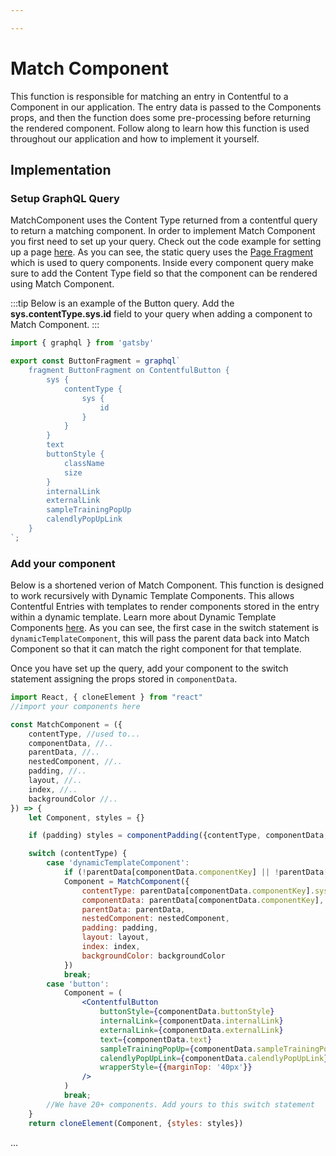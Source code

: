 ```yaml
---

---
```


# Match Component

This function is responsible for matching an entry in Contentful to a Component in our application. The entry data is passed to the Components props, and then the function does some pre-processing before returning the rendered component. Follow along to learn how this function is used throughout our application and how to implement it yourself.


## Implementation

### Setup GraphQL Query

MatchComponent uses the Content Type returned from a contentful query to return a matching component. In order to implement Match Component you first need to set up your query. Check out the code example for setting up a page [here](/Layout%20Builder/Pages#code-setup). As you can see, the static query uses the [Page Fragment](/Frameworks/gatsby#page-fragment) which is used to query components. Inside every component query make sure to add the Content Type field so that the component can be rendered using Match Component.

:::tip
Below is an example of the Button query. Add the **sys.contentType.sys.id** field to your query when adding a component to Match Component. 
:::

```jsx title="/src/graphql-fragments/ButtonFragment.js"
import { graphql } from 'gatsby'

export const ButtonFragment = graphql`
    fragment ButtonFragment on ContentfulButton {
        sys {
            contentType {
                sys {
                    id
                }
            }
        }
        text
        buttonStyle {
            className
            size
        }
        internalLink
        externalLink
        sampleTrainingPopUp
        calendlyPopUpLink
    }
`;
```
<!-- ... explain recursivness (link to dynamic template component docs in contentful), implementation in columnGrid, rich text, renderLayout.  -->

### Add your component

Below is a shortened verion of Match Component. This function is designed to work recursively with Dynamic Template Components. This allows Contentful Entries with templates to render components stored in the entry within a dynamic template. Learn more about Dynamic Template Components [here](/Layout%20Builder/Templates#dynamic-template-components). As you can see, the first case in the switch statement is `dynamicTemplateComponent`, this will pass the parent data back into Match Component so that it can match the right component for that template.

Once you have set up the query, add your component to the switch statement assigning the props stored in `componentData`.

```jsx title="/src/components/ContentfulLayout/MatchComponent.js"
import React, { cloneElement } from "react"
//import your components here

const MatchComponent = ({
    contentType, //used to...
    componentData, //..
    parentData, //..
    nestedComponent, //..
    padding, //..
    layout, //..
    index, //..
    backgroundColor //..
}) => {
    let Component, styles = {}

    if (padding) styles = componentPadding({contentType, componentData, nestedComponent, layout, index})

    switch (contentType) {
        case 'dynamicTemplateComponent':
            if (!parentData[componentData.componentKey] || !parentData[componentData.componentKey].sys) return null;
            Component = MatchComponent({
                contentType: parentData[componentData.componentKey].sys.contentType.sys.id,
                componentData: parentData[componentData.componentKey],
                parentData: parentData,
                nestedComponent: nestedComponent,
                padding: padding,
                layout: layout,
                index: index,
                backgroundColor: backgroundColor
            })
            break;
        case 'button':
            Component = (
                <ContentfulButton
                    buttonStyle={componentData.buttonStyle}
                    internalLink={componentData.internalLink}
                    externalLink={componentData.externalLink}
                    text={componentData.text}
                    sampleTrainingPopUp={componentData.sampleTrainingPopUp}
                    calendlyPopUpLink={componentData.calendlyPopUpLink}
                    wrapperStyle={{marginTop: '40px'}}
                />
            )
            break;
        //We have 20+ components. Add yours to this switch statement
    }
    return cloneElement(Component, {styles: styles})

```

<!-- ## Render Layout -->

...

<!-- # Use Cases

There are multiple places in our application where Match Component is used.

### Column Grid

```jsx title="/src/components/ContentfulLayout/LayoutComponents/ColumnGrid.js"
MatchComponent({
    contentType: componentData.sys.contentType.sys.id,
    componentData: componentData,
    parentData: parentData,
    nestedComponent: true,
    padding: false,
    layout: false,
    index: i,
    backgroundColor: backgroundColor
})

```

### Rich Text

### Pages and Templates -->